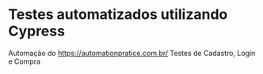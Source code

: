 # Testes automatizados utilizando Cypress
Automação do https://automationpratice.com.br/
Testes de Cadastro, Login e Compra
